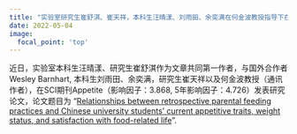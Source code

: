 ```yaml
---
title: "实验室研究生崔舒淇、崔天祥，本科生汪晴漾、刘雨田、余奕满在何金波教授指导下在Appetite发表合作研究成果"
date: 2022-05-04
image:
  focal_point: 'top'
---
```




<!--more-->

近日，实验室本科生汪晴漾、研究生崔舒淇作为文章共同第一作者，与国外合作者Wesley Barnhart, 本科生刘雨田、余奕满，研究生崔天祥以及何金波教授（通讯作者），在SCI期刊Appetite（影响因子：3.868, 5年影响因子：4.726）发表研究论文，论文题目为 “[Relationships between retrospective parental feeding practices and Chinese university students’ current appetitive traits, weight status, and satisfaction with food-related life](https://doi.org/10.1016/j.appet.2022.106061)”.


